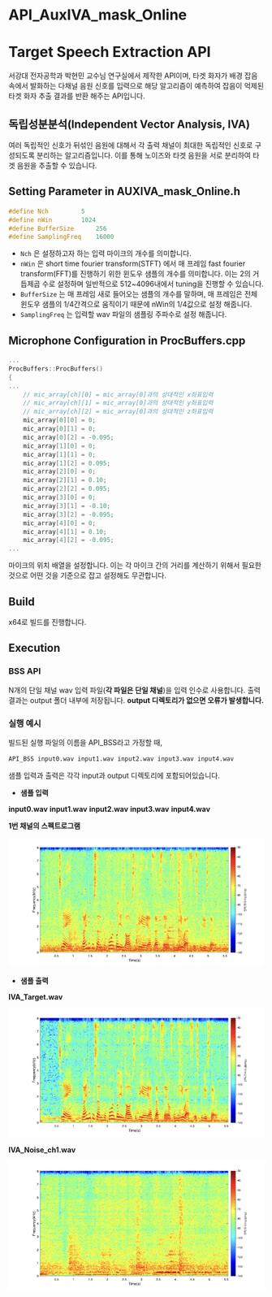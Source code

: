 # API_AuxIVA_mask_Online

# Target Speech Extraction **API**

서강대 전자공학과 박현민 교수님 연구실에서 제작한 API이며, 타겟 화자가 배경 잡음 속에서 발화하는 다채널 음원 신호를 입력으로 해당 알고리즘이 예측하여 잡음이 억제된 타겟 화자 추출 결과를 반환 해주는 API입니다.

## **독립성분분석(Independent Vector Analysis, IVA)**

여러 독립적인 신호가 뒤섞인 음원에 대해서 각 출력 채널이 최대한 독립적인 신호로 구성되도록 분리하는 알고리즘입니다. 이를 통해 노이즈와 타겟 음원을 서로 분리하여 타겟 음원을 추출할 수 있습니다.

## Setting Parameter in AUXIVA_mask_Online.h

```cpp
#define Nch			5
#define nWin		1024
#define BufferSize		256
#define SamplingFreq    16000
```

- `Nch` 은 설정하고자 하는 입력 마이크의 개수를 의미합니다.
- `nWin` 은 short time fourier transform(STFT) 에서 매 프레임 fast fourier transform(FFT)를 진행하기 위한 윈도우 샘플의 개수를 의미합니다. 이는 2의 거듭제곱 수로 설정하며 일반적으로 512~4096내에서 tuning을 진행할 수 있습니다.
- `BufferSize` 는 매 프레임 새로 들어오는 샘플의 개수를 말하며, 매 프레임은 전체 윈도우 샘플의 1/4간격으로 움직이기 때문에 nWin의 1/4값으로 설정 해줍니다.
- `SamplingFreq` 는 입력할 wav 파일의 샘플링 주파수로 설정 해줍니다.

## Microphone Configuration in ProcBuffers.cpp

```cpp
...
ProcBuffers::ProcBuffers()
{
...
	// mic_array[ch][0] = mic_array[0]과의 상대적인 x좌표입력
	// mic_array[ch][1] = mic_array[0]과의 상대적인 y좌표입력
	// mic_array[ch][2] = mic_array[0]과의 상대적인 z좌표입력
	mic_array[0][0] = 0;
	mic_array[0][1] = 0;
	mic_array[0][2] = -0.095;
	mic_array[1][0] = 0;
	mic_array[1][1] = 0;
	mic_array[1][2] = 0.095;
	mic_array[2][0] = 0;
	mic_array[2][1] = 0.10;
	mic_array[2][2] = 0.095;
	mic_array[3][0] = 0;
	mic_array[3][1] = -0.10;
	mic_array[3][2] = -0.095;
	mic_array[4][0] = 0;
	mic_array[4][1] = 0.10;
	mic_array[4][2] = -0.095;
...
```

마이크의 위치 배열을 설정합니다. 이는 각 마이크 간의 거리를 계산하기 위해서 필요한 것으로 어떤 것을 기준으로 잡고 설정해도 무관합니다.

## Build

x64로 빌드를 진행합니다.

## Execution

### **BSS API**

N개의 단일 채널 wav 입력 파일(**각 파일은 단일 채널**)을 입력 인수로 사용합니다. 출력 결과는 output 폴더 내부에 저장됩니다. **output 디렉토리가 없으면 오류가 발생합니다.**

### 실행 예시

빌드된 실행 파일의 이름을 API_BSS라고 가정할 때,

```bash
API_BSS input0.wav input1.wav input2.wav input3.wav input4.wav
```

샘플 입력과 출력은 각각 input과 output 디렉토리에 포함되어있습니다.

- **샘플 입력**

**input0.wav**
**input1.wav**
**input2.wav**
**input3.wav**
**input4.wav**

**1번 채널의 스펙트로그램**

![Spec1](Sample_Spec/IN1_Spec.png)

- **샘플 출력**

**IVA_Target.wav**

![Spec2](Sample_Spec/IVA_Target_Spec.png)

**IVA_Noise_ch1.wav**

![Spec3](Sample_Spec/IVA_Noise_ch1_Spec.png)
